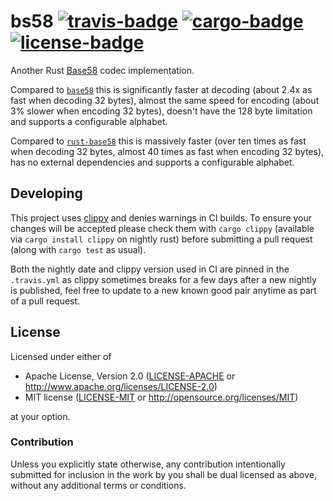 # bs58 [![travis-badge][]][travis] [![cargo-badge][]][cargo] [![license-badge][]][license]

Another Rust [Base58][] codec implementation.

Compared to [`base58`][] this is significantly faster at decoding (about
2.4x as fast when decoding 32 bytes), almost the same speed for encoding
(about 3% slower when encoding 32 bytes), doesn't have the 128 byte
limitation and supports a configurable alphabet.

Compared to [`rust-base58`][] this is massively faster (over ten times as
fast when decoding 32 bytes, almost 40 times as fast when encoding 32
bytes), has no external dependencies and supports a configurable alphabet.

## Developing

This project uses [clippy][] and denies warnings in CI builds. To ensure your
changes will be accepted please check them with `cargo clippy` (available via
`cargo install clippy` on nightly rust) before submitting a pull request (along
with `cargo test` as usual).

Both the nightly date and clippy version used in CI are pinned in the
`.travis.yml` as clippy sometimes breaks for a few days after a new nightly is
published, feel free to update to a new known good pair anytime as part of a
pull request.

## License

Licensed under either of

 * Apache License, Version 2.0 ([LICENSE-APACHE](LICENSE-APACHE) or http://www.apache.org/licenses/LICENSE-2.0)
 * MIT license ([LICENSE-MIT](LICENSE-MIT) or http://opensource.org/licenses/MIT)

at your option.

### Contribution

Unless you explicitly state otherwise, any contribution intentionally submitted
for inclusion in the work by you shall be dual licensed as above, without any
additional terms or conditions.

[travis-badge]: https://img.shields.io/travis/mycorrhiza/bs58-rs/master.svg?style=flat-square
[travis]: https://travis-ci.org/mycorrhiza/bs58-rs
[cargo-badge]: https://img.shields.io/crates/v/bs58.svg?style=flat-square
[cargo]: https://crates.io/crates/bs58
[license-badge]: https://img.shields.io/badge/license-MIT/Apache--2.0-lightgray.svg?style=flat-square
[license]: #license

[Base58]: https://en.wikipedia.org/wiki/Base58
[`base58`]: https://github.com/debris/base58
[`rust-base58`]: https://github.com/nham/rust-base58
[clippy]: https://github.com/Manishearth/rust-clippy
